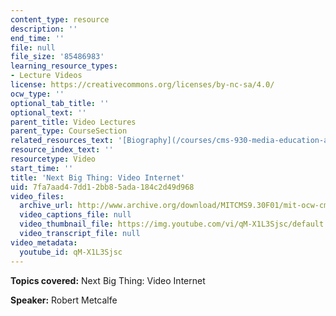 ```yaml
---
content_type: resource
description: ''
end_time: ''
file: null
file_size: '85486983'
learning_resource_types:
- Lecture Videos
license: https://creativecommons.org/licenses/by-nc-sa/4.0/
ocw_type: ''
optional_tab_title: ''
optional_text: ''
parent_title: Video Lectures
parent_type: CourseSection
related_resources_text: '[Biography](/courses/cms-930-media-education-and-the-marketplace-fall-2001/video_galleries/video-lectures/biography#rm)'
resource_index_text: ''
resourcetype: Video
start_time: ''
title: 'Next Big Thing: Video Internet'
uid: 7fa7aad4-7dd1-2bb8-5ada-184c2d49d968
video_files:
  archive_url: http://www.archive.org/download/MITCMS9.30F01/mit-ocw-cms930-metcalfe-03jul2003-220k.mp4
  video_captions_file: null
  video_thumbnail_file: https://img.youtube.com/vi/qM-X1L3Sjsc/default.jpg
  video_transcript_file: null
video_metadata:
  youtube_id: qM-X1L3Sjsc
---
```


**Topics covered:** Next Big Thing: Video Internet

**Speaker:** Robert Metcalfe

